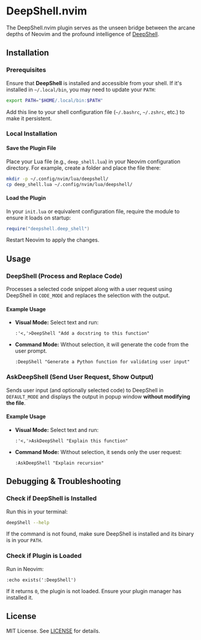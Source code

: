 # DeepShell.nvim

The DeepShell.nvim plugin serves as the unseen bridge between the arcane depths of Neovim and the profound intelligence of [DeepShell](https://github.com/Abyss-c0re/deepshell).
## Installation

### Prerequisites
Ensure that **DeepShell** is installed and accessible from your shell. If it's installed in `~/.local/bin`, you may need to update your `PATH`:

```sh
export PATH="$HOME/.local/bin:$PATH"
```

Add this line to your shell configuration file (`~/.bashrc`, `~/.zshrc`, etc.) to make it persistent.

### Local Installation

#### Save the Plugin File
Place your Lua file (e.g., `deep_shell.lua`) in your Neovim configuration directory. For example, create a folder and place the file there:

```sh
mkdir -p ~/.config/nvim/lua/deepshell/
cp deep_shell.lua ~/.config/nvim/lua/deepshell/
```

#### Load the Plugin
In your `init.lua` or equivalent configuration file, require the module to ensure it loads on startup:

```lua
require("deepshell.deep_shell")
```

Restart Neovim to apply the changes.

## Usage

### DeepShell (Process and Replace Code)
Processes a selected code snippet along with a user request using DeepShell in `CODE_MODE` and replaces the selection with the output.

#### Example Usage
- **Visual Mode:** Select text and run:
  ```vim
  :'<,'>DeepShell "Add a docstring to this function"
  ```

- **Command Mode:** Without selection, it will generate the code from the user prompt.
    ```vim
  :DeepShell "Generate a Python function for validating user input"
  ```

### AskDeepShell (Send User Request, Show Output)
Sends user input (and optionally selected code) to DeepShell in `DEFAULT_MODE` and displays the output in popup window **without modifying the file**.

#### Example Usage
- **Visual Mode:** Select text and run:
  ```vim
  :'<,'>AskDeepShell "Explain this function"
  ```

- **Command Mode:** Without selection, it sends only the user request:
  ```vim
  :AskDeepShell "Explain recursion"
  ```

## Debugging & Troubleshooting

### Check if DeepShell is Installed
Run this in your terminal:
```sh
deepShell --help
```
If the command is not found, make sure DeepShell is installed and its binary is in your `PATH`.

### Check if Plugin is Loaded
Run in Neovim:
```vim
:echo exists(':DeepShell')
```
If it returns `0`, the plugin is not loaded. Ensure your plugin manager has installed it.


## License
MIT License. See [LICENSE](LICENSE) for details.

